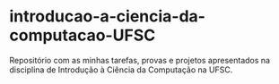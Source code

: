 # introducao-a-ciencia-da-computacao-UFSC
Repositório com as minhas tarefas, provas e projetos apresentados na disciplina de Introdução à Ciência da Computação na UFSC.
